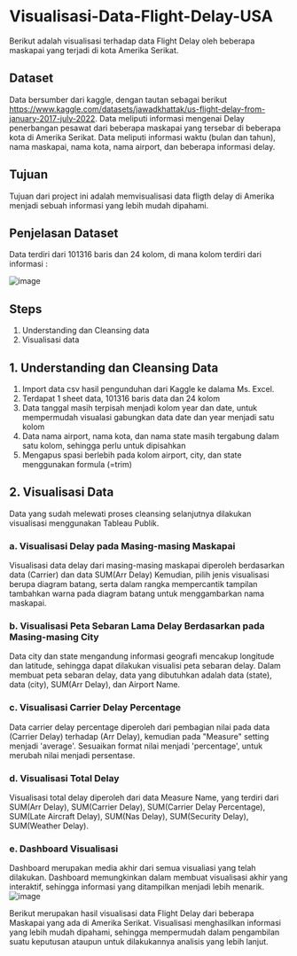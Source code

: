 # Visualisasi-Data-Flight-Delay-USA
Berikut adalah visualisasi terhadap data Flight Delay oleh beberapa maskapai yang terjadi di kota Amerika Serikat.
## Dataset
Data bersumber dari kaggle, dengan tautan sebagai berikut https://www.kaggle.com/datasets/jawadkhattak/us-flight-delay-from-january-2017-july-2022.
Data meliputi informasi mengenai Delay penerbangan pesawat dari beberapa maskapai yang tersebar di beberapa kota di Amerika Serikat. Data meliputi informasi waktu (bulan dan tahun), nama maskapai, nama kota, nama airport, dan beberapa informasi delay.
## Tujuan 
Tujuan dari project ini adalah memvisualisasi data fligth delay di Amerika menjadi sebuah informasi yang lebih mudah dipahami.
## Penjelasan Dataset
Data terdiri dari 101316 baris dan 24 kolom, di mana kolom terdiri dari informasi : 

![image](https://user-images.githubusercontent.com/125176865/218297494-78bcf1b9-a8ac-48f5-bc65-912b1932c00e.png)
## Steps
1. Understanding dan Cleansing data
2. Visualisasi data
## 1. Understanding dan Cleansing Data
1. Import data csv hasil pengunduhan dari Kaggle ke dalama Ms. Excel.
2. Terdapat 1 sheet data, 101316 baris data dan 24 kolom
3. Data tanggal masih terpisah menjadi kolom year dan date, untuk mempermudah visualasi gabungkan data date dan year menjadi satu kolom
4. Data nama airport, nama kota, dan nama state masih tergabung dalam satu kolom, sehingga perlu untuk dipisahkan
5. Mengapus spasi berlebih pada kolom airport, city, dan state menggunakan formula (=trim)
## 2. Visualisasi Data
Data yang sudah melewati proses cleansing selanjutnya dilakukan visualisasi menggunakan Tableau Publik.
### a. Visualisasi Delay pada Masing-masing Maskapai
Visualisasi data delay dari masing-masing maskapai diperoleh berdasarkan data (Carrier) dan data SUM(Arr Delay) 
Kemudian, pilih jenis visualisasi berupa diagram batang, serta dalam rangka mempercantik tampilan tambahkan warna pada diagram batang untuk menggambarkan nama maskapai.
### b. Visualisasi Peta Sebaran Lama Delay Berdasarkan pada Masing-masing City
Data city dan state mengandung informasi geografi mencakup longitude dan latitude, sehingga dapat dilakukan visualisi peta sebaran delay. Dalam membuat peta sebaran delay, data yang dibutuhkan adalah data (state), data (city), SUM(Arr Delay), dan Airport Name.
### c. Visualisasi Carrier Delay Percentage
Data carrier delay percentage diperoleh dari pembagian nilai pada data (Carrier Delay) terhadap (Arr Delay), kemudian pada "Measure" setting menjadi 'average'. Sesuaikan format nilai menjadi 'percentage', untuk merubah nilai menjadi persentase.
### d. Visualisasi  Total Delay
Visualisasi total delay diperoleh dari data Measure Name, yang terdiri dari SUM(Arr Delay), SUM(Carrier Delay), SUM(Carrier Delay Percentage), SUM(Late Aircraft Delay), SUM(Nas Delay), SUM(Security Delay), SUM(Weather Delay).
### e. Dashboard Visualisasi
Dashboard merupakan media akhir dari semua visualiasi yang telah dilakukan. Dashboard memungkinkan dalam membuat visualisasi akhir yang interaktif, sehingga informasi yang ditampilkan menjadi lebih menarik.
![image](https://user-images.githubusercontent.com/125176865/218299097-475c9423-ba6a-43db-a31d-5a116e5aacc5.png)

Berikut merupakan hasil visualisasi data Flight Delay dari beberapa Maskapai yang ada di Amerika Serikat. Visualisasi menghasilkan informasi yang lebih mudah dipahami, sehingga mempermudah dalam pengambilan suatu keputusan ataupun untuk dilakukannya analisis yang lebih lanjut.
